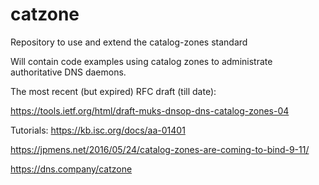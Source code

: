# catzone
Repository to use and extend the catalog-zones standard

Will contain code examples using catalog zones to administrate authoritative DNS daemons.

The most recent (but expired) RFC draft (till date):

  https://tools.ietf.org/html/draft-muks-dnsop-dns-catalog-zones-04


Tutorials:
  https://kb.isc.org/docs/aa-01401
  
  https://jpmens.net/2016/05/24/catalog-zones-are-coming-to-bind-9-11/
  
https://dns.company/catzone
